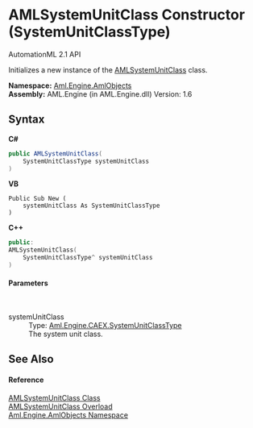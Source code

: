 # AMLSystemUnitClass Constructor (SystemUnitClassType)
AutomationML 2.1 API 

Initializes a new instance of the <a href="T_Aml_Engine_AmlObjects_AMLSystemUnitClass">AMLSystemUnitClass</a> class.

**Namespace:**&nbsp;<a href="N_Aml_Engine_AmlObjects">Aml.Engine.AmlObjects</a><br />**Assembly:**&nbsp;AML.Engine (in AML.Engine.dll) Version: 1.6

## Syntax

**C#**<br />
``` C#
public AMLSystemUnitClass(
	SystemUnitClassType systemUnitClass
)
```

**VB**<br />
``` VB
Public Sub New ( 
	systemUnitClass As SystemUnitClassType
)
```

**C++**<br />
``` C++
public:
AMLSystemUnitClass(
	SystemUnitClassType^ systemUnitClass
)
```


#### Parameters
&nbsp;<dl><dt>systemUnitClass</dt><dd>Type: <a href="T_Aml_Engine_CAEX_SystemUnitClassType">Aml.Engine.CAEX.SystemUnitClassType</a><br />The system unit class.</dd></dl>

## See Also


#### Reference
<a href="T_Aml_Engine_AmlObjects_AMLSystemUnitClass">AMLSystemUnitClass Class</a><br /><a href="Overload_Aml_Engine_AmlObjects_AMLSystemUnitClass__ctor">AMLSystemUnitClass Overload</a><br /><a href="N_Aml_Engine_AmlObjects">Aml.Engine.AmlObjects Namespace</a><br />